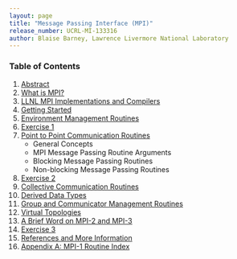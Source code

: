 ```yaml
---
layout: page
title: "Message Passing Interface (MPI)"
release_number: UCRL-MI-133316
author: Blaise Barney, Lawrence Livermore National Laboratory
---
```


### Table of Contents

1. [Abstract](abstract)
2. [What is MPI?](what_is_mpi)
3. [LLNL MPI Implementations and Compilers](implementations)
4. [Getting Started](getting_started)
5. [Environment Management Routines](environment_management_routines)
6. [Exercise 1](exercise_1)
7. [Point to Point Communication Routines](p2p_communication_routines)
    * General Concepts
    * MPI Message Passing Routine Arguments
    * Blocking Message Passing Routines
    * Non-blocking Message Passing Routines
8. [Exercise 2](exercise_2)
9. [Collective Communication Routines](collective_communication_routines)
10. [Derived Data Types](derived_data_types)
11. [Group and Communicator Management Routines](management_routines)
12. [Virtual Topologies](virtual_topologies)
13. [A Brief Word on MPI-2 and MPI-3](mpi2_mpi3)
14. [Exercise 3](exercise_3)
15. [References and More Information](references)
16. [Appendix A: MPI-1 Routine Index](appendix_a)
